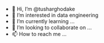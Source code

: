 - 👋 Hi, I’m @tusharghodake
- 👀 I’m interested in data engineering
- 🌱 I’m currently learning ...
- 💞️ I’m looking to collaborate on ...
- 📫 How to reach me ...

<!---
tusharghodake/tusharghodake is a ✨ special ✨ repository because its `README.md` (this file) appears on your GitHub profile.
You can click the Preview link to take a look at your changes.
--->
